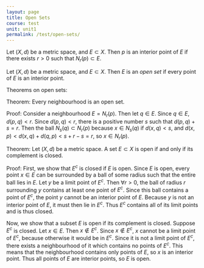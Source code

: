 ```yaml
---
layout: page
title: Open Sets
course: test
unit: unit1
permalink: /test/open-sets/
---
```


Let $(X,d)$ be a metric space, and $E\subset X$. Then $p$ is an interior point of $E$ if there exists $r > 0$ such that $N_r(p)\subset E$. 

Let $(X,d)$ be a metric space, and $E\subset X$. Then $E$ is an *open set* if every point of $E$ is an interior point. 

Theorems on open sets:

Theorem: Every neighbourhood is an open set.

Proof: Consider a neighbourhood $E = N_r(p)$. Then let $q\in E.$ Since $q\in E$, $d(p,q) < r$. Since $d(p,q) < r$, there is a positive number $s$ such that $d(p,q) + s = r$. Then the ball $N_s(q)\subset N_r(p)$ because $x\in N_s(q)$ if $d(x,q) < s$, and $d(x,p) < d(x,q) + d(q,p) < s + r - s = r$, so $x\in N_r(p).$ 


Theorem: Let $(X,d)$ be a metric space. A set $E\subset X$ is open if and only if its complement is closed.

Proof: First, we show that $E^c$ is closed if $E$ is open. Since $E$ is open, every point $x\in E$ can be surrounded by a ball of some radius such that the entire ball lies in $E$. Let $y$ be a limit point of $E^c$. Then $\forall r > 0$, the ball of radius $r$ surrounding $y$ contains at least one point of $E^c$. Since this ball contains a point of $E^c$, the point $y$ cannot be an interior point of $E$. Because $y$ is not an interior point of $E$, it must then lie in $E^c$. Thus $E^c$ contains all of its limit points and is thus closed.

Now, we show that a subset $E$ is open if its complement is closed. Suppose $E^c$ is closed. Let $x\in E$. Then $x\not\in E^c$. Since $x\not\in E^c$, $x$ cannot be a limit point of $E^c$, because otherwise it would be in $E^c$. Since it is not a limit point of $E^c$, there exists a neighbourhood of it which contains no points of $E^c$. This means that the neighbourhood contains only points of $E$, so $x$ is an interior point. Thus all points of $E$ are interior points, so $E$ is open.


